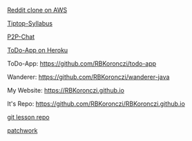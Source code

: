 [Reddit clone on AWS](http://reddit-env.urndgqwp8s.eu-north-1.elasticbeanstalk.com/)

[Tiptop-Syllabus](https://github.com/green-fox-academy/tiptop-syllabus)

[P2P-Chat](https://github.com/RBKoronczi/p2p-chat)

[ToDo-App on Heroku](https://calm-inlet-17473.herokuapp.com/todo/)

ToDo-App: <https://github.com/RBKoronczi/todo-app>

Wanderer: <https://github.com/RBKoronczi/wanderer-java>

My Website: <https://RBKoronczi.github.io>

It's Repo: <https://github.com/RBKoronczi/RBKoronczi.github.io>

[git lesson repo](https://github.com/RBKoronczi/git-lesson-repository)

[patchwork](https://github.com/RBKoronczi/patchwork)
